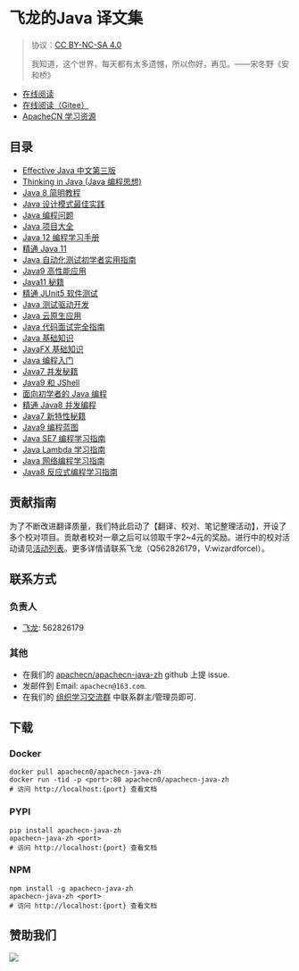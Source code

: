 # 飞龙的Java 译文集

> 协议：[CC BY-NC-SA 4.0](http://creativecommons.org/licenses/by-nc-sa/4.0/)
> 
> 我知道，这个世界，每天都有太多遗憾，所以你好，再见。——宋冬野《安和桥》

* [在线阅读](https://java.apachecn.org)
* [在线阅读（Gitee）](https://apachecn.gitee.io/apachecn-java-zh/)
* [ApacheCN 学习资源](http://docs.apachecn.org/)

## 目录

+   [Effective Java 中文第三版](docs/effective-java-3e-zh/SUMMARY.md)
+   [Thinking in Java (Java 编程思想)](docs/thinking-in-java-zh/SUMMARY.md)
+   [Java 8 简明教程](docs/modern-java-zh/REAMDE.md)
+   [Java 设计模式最佳实践](docs/design-pattern-best-prac-java/SUMMARY.md)
+   [Java 编程问题](docs/java-coding-prob/SUMMARY.md)
+   [Java 项目大全](docs/java-proj/SUMMARY.md)
+   [Java 12 编程学习手册](docs/learn-java12-prog/SUMMARY.md)
+   [精通 Java 11](docs/master-java11/SUMMARY.md)
+   [Java 自动化测试初学者实用指南](docs/handson-auto-test-java-beginners/SUMMARY.md)
+   [Java9 高性能应用](docs/high-perform-app-java9/SUMMARY.md)
+   [Java11 秘籍](docs/java11-cb/SUMMARY.md)
+   [精通 JUnit5 软件测试](docs/master-soft-test-junit5/SUMMARY.md)
+   [Java 测试驱动开发](docs/test-driven-java-dev/SUMMARY.md)
+   [Java 云原生应用](docs/cloud-native-app-java/SUMMARY.md)
+   [Java 代码面试完全指南](docs/comp-code-interview-guide-java/SUMMARY.md)
+   [Java 基础知识](docs/java-fund/SUMMARY.md)
+   [JavaFX 基础知识](docs/javafx-essential/SUMMARY.md)
+   [Java 编程入门](docs/intro-prog-java/SUMMARY.md)
+   [Java7 并发秘籍](docs/java7-concur-cb/SUMMARY.md)
+   [Java9 和 JShell](docs/java9-jshell/SUMMARY.md)
+   [面向初学者的 Java 编程](docs/java-prog-beginner/SUMMARY.md)
+   [精通 Java8 并发编程](docs/master-concur-prog-java8/SUMMARY.md)
+   [Java7 新特性秘籍](docs/java7-new-feat-cb/SUMMARY.md)
+   [Java9 编程蓝图](docs/java9-prog-blueprint/SUMMARY.md)
+   [Java SE7 编程学习指南](docs/java-se7-prog-study-guide/SUMMARY.md)
+   [Java Lambda 学习指南](docs/learn-java-lambda/SUMMARY.md)
+   [Java 网络编程学习指南](docs/learn-network-prog-java/SUMMARY.md)
+   [Java8 反应式编程学习指南](docs/learn-react-prog-java8/SUMMARY.md)

<!--
无需翻译：

Java9 编程示例（java9-prog-example）
-->

## 贡献指南

为了不断改进翻译质量，我们特此启动了【翻译、校对、笔记整理活动】，开设了多个校对项目。贡献者校对一章之后可以领取千字2\~4元的奖励。进行中的校对活动请见[活动列表](https://home.apachecn.org/#/docs/activity/docs-activity)。更多详情请联系飞龙（Q562826179，V:wizardforcel）。

## 联系方式

### 负责人

* [飞龙](https://github.com/wizardforcel): 562826179

### 其他

*   在我们的 [apachecn/apachecn-java-zh](https://github.com/apachecn/apachecn-java-zh) github 上提 issue.
*   发邮件到 Email: `apachecn@163.com`.
*   在我们的 [组织学习交流群](http://www.apachecn.org/organization/348.html) 中联系群主/管理员即可.

## 下载

### Docker

```
docker pull apachecn0/apachecn-java-zh
docker run -tid -p <port>:80 apachecn0/apachecn-java-zh
# 访问 http://localhost:{port} 查看文档
```

### PYPI

```
pip install apachecn-java-zh
apachecn-java-zh <port>
# 访问 http://localhost:{port} 查看文档
```

### NPM

```
npm install -g apachecn-java-zh
apachecn-java-zh <port>
# 访问 http://localhost:{port} 查看文档
```

## 赞助我们

![](http://data.apachecn.org/img/about/donate.jpg)
